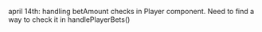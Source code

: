 april 14th: handling betAmount checks in Player component. Need to find a way to check it in handlePlayerBets() 
